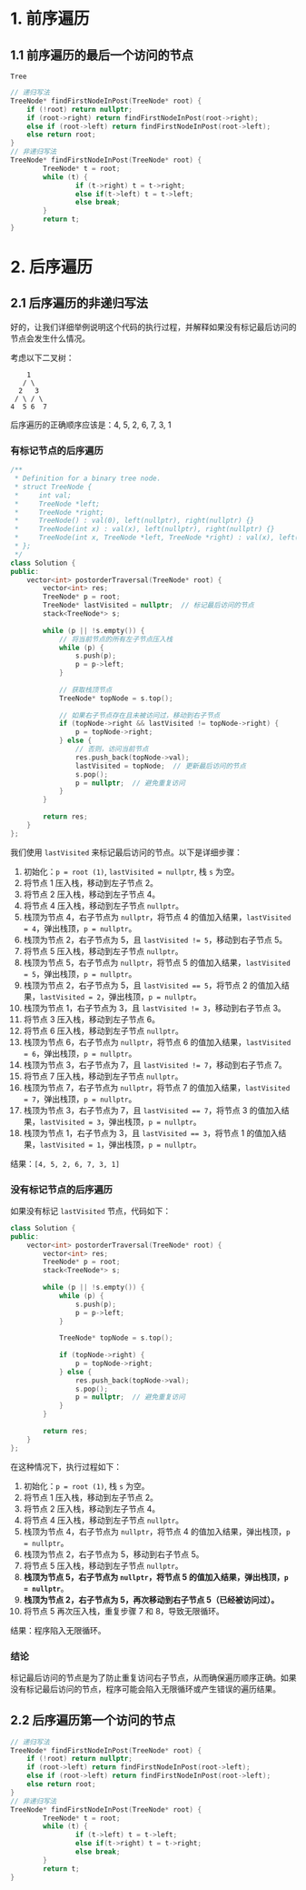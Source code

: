 # 1. 前序遍历
## 1.1 前序遍历的最后一个访问的节点

`Tree`
```cpp
// 递归写法
TreeNode* findFirstNodeInPost(TreeNode* root) {
    if (!root) return nullptr;
    if (root->right) return findFirstNodeInPost(root->right);
    else if (root->left) return findFirstNodeInPost(root->left);
    else return root;
}
// 非递归写法
TreeNode* findFirstNodeInPost(TreeNode* root) {
		TreeNode* t = root;
		while (t) {
				if (t->right) t = t->right;
				else if(t->left) t = t->left;
				else break;
		}
		return t;
}
```
# 2. 后序遍历
## 2.1 后序遍历的非递归写法
好的，让我们详细举例说明这个代码的执行过程，并解释如果没有标记最后访问的节点会发生什么情况。

考虑以下二叉树：

```
    1
   / \
  2   3
 / \ / \
4  5 6  7
```

后序遍历的正确顺序应该是：4, 5, 2, 6, 7, 3, 1

### 有标记节点的后序遍历
```cpp
/**
 * Definition for a binary tree node.
 * struct TreeNode {
 *     int val;
 *     TreeNode *left;
 *     TreeNode *right;
 *     TreeNode() : val(0), left(nullptr), right(nullptr) {}
 *     TreeNode(int x) : val(x), left(nullptr), right(nullptr) {}
 *     TreeNode(int x, TreeNode *left, TreeNode *right) : val(x), left(left), right(right) {}
 * };
 */
class Solution {
public:
    vector<int> postorderTraversal(TreeNode* root) {
        vector<int> res;
        TreeNode* p = root;
        TreeNode* lastVisited = nullptr;  // 标记最后访问的节点
        stack<TreeNode*> s;
        
        while (p || !s.empty()) {
            // 将当前节点的所有左子节点压入栈
            while (p) {
                s.push(p);
                p = p->left;
            }
            
            // 获取栈顶节点
            TreeNode* topNode = s.top();
            
            // 如果右子节点存在且未被访问过，移动到右子节点
            if (topNode->right && lastVisited != topNode->right) {
                p = topNode->right;
            } else {
                // 否则，访问当前节点
                res.push_back(topNode->val);
                lastVisited = topNode;  // 更新最后访问的节点
                s.pop();
                p = nullptr;  // 避免重复访问
            }
        }
        
        return res;
    }
};

```
我们使用 `lastVisited` 来标记最后访问的节点。以下是详细步骤：

1. 初始化：`p = root (1)`, `lastVisited = nullptr`, 栈 `s` 为空。
2. 将节点 1 压入栈，移动到左子节点 2。
3. 将节点 2 压入栈，移动到左子节点 4。
4. 将节点 4 压入栈，移动到左子节点 `nullptr`。
5. 栈顶为节点 4，右子节点为 `nullptr`，将节点 4 的值加入结果，`lastVisited = 4`，弹出栈顶，`p = nullptr`。
6. 栈顶为节点 2，右子节点为 5，且 `lastVisited != 5`，移动到右子节点 5。
7. 将节点 5 压入栈，移动到左子节点 `nullptr`。
8. 栈顶为节点 5，右子节点为 `nullptr`，将节点 5 的值加入结果，`lastVisited = 5`，弹出栈顶，`p = nullptr`。
9. 栈顶为节点 2，右子节点为 5，且 `lastVisited == 5`，将节点 2 的值加入结果，`lastVisited = 2`，弹出栈顶，`p = nullptr`。
10. 栈顶为节点 1，右子节点为 3，且 `lastVisited != 3`，移动到右子节点 3。
11. 将节点 3 压入栈，移动到左子节点 6。
12. 将节点 6 压入栈，移动到左子节点 `nullptr`。
13. 栈顶为节点 6，右子节点为 `nullptr`，将节点 6 的值加入结果，`lastVisited = 6`，弹出栈顶，`p = nullptr`。
14. 栈顶为节点 3，右子节点为 7，且 `lastVisited != 7`，移动到右子节点 7。
15. 将节点 7 压入栈，移动到左子节点 `nullptr`。
16. 栈顶为节点 7，右子节点为 `nullptr`，将节点 7 的值加入结果，`lastVisited = 7`，弹出栈顶，`p = nullptr`。
17. 栈顶为节点 3，右子节点为 7，且 `lastVisited == 7`，将节点 3 的值加入结果，`lastVisited = 3`，弹出栈顶，`p = nullptr`。
18. 栈顶为节点 1，右子节点为 3，且 `lastVisited == 3`，将节点 1 的值加入结果，`lastVisited = 1`，弹出栈顶，`p = nullptr`。

结果：`[4, 5, 2, 6, 7, 3, 1]`

### 没有标记节点的后序遍历

如果没有标记 `lastVisited` 节点，代码如下：

```cpp
class Solution {
public:
    vector<int> postorderTraversal(TreeNode* root) {
        vector<int> res;
        TreeNode* p = root;
        stack<TreeNode*> s;
        
        while (p || !s.empty()) {
            while (p) {
                s.push(p);
                p = p->left;
            }
            
            TreeNode* topNode = s.top();
            
            if (topNode->right) {
                p = topNode->right;
            } else {
                res.push_back(topNode->val);
                s.pop();
                p = nullptr;  // 避免重复访问
            }
        }
        
        return res;
    }
};
```

在这种情况下，执行过程如下：

1. 初始化：`p = root (1)`, 栈 `s` 为空。
2. 将节点 1 压入栈，移动到左子节点 2。
3. 将节点 2 压入栈，移动到左子节点 4。
4. 将节点 4 压入栈，移动到左子节点 `nullptr`。
5. 栈顶为节点 4，右子节点为 `nullptr`，将节点 4 的值加入结果，弹出栈顶，`p = nullptr`。
6. 栈顶为节点 2，右子节点为 5，移动到右子节点 5。
7. 将节点 5 压入栈，移动到左子节点 `nullptr`。
8. **栈顶为节点 5，右子节点为 `nullptr`，将节点 5 的值加入结果，弹出栈顶，`p = nullptr`**。
9. **栈顶为节点 2，右子节点为 5，再次移动到右子节点 5（已经被访问过）。**
10. 将节点 5 再次压入栈，重复步骤 7 和 8，导致无限循环。

结果：程序陷入无限循环。

### 结论

标记最后访问的节点是为了防止重复访问右子节点，从而确保遍历顺序正确。如果没有标记最后访问的节点，程序可能会陷入无限循环或产生错误的遍历结果。

## 2.2 后序遍历第一个访问的节点

```cpp
// 递归写法
TreeNode* findFirstNodeInPost(TreeNode* root) {
    if (!root) return nullptr;
    if (root->left) return findFirstNodeInPost(root->left);
    else if (root->left) return findFirstNodeInPost(root->left);
    else return root;
}
// 非递归写法
TreeNode* findFirstNodeInPost(TreeNode* root) {
		TreeNode* t = root;
		while (t) {
				if (t->left) t = t->left;
				else if(t->right) t = t->right;
				else break;
		}
		return t;
}
```